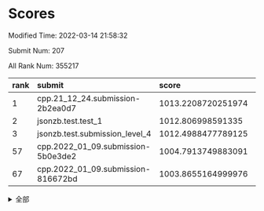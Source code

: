 # Scores

Modified Time: 2022-03-14 21:58:32

Submit Num: 207

All Rank Num: 355217

| rank |               submit               |       score        |       sigma        | pk_num |
| :--- | :--------------------------------- | :----------------- | :----------------- | :----- |
| 1    | cpp.21_12_24.submission-2b2ea0d7   | 1013.2208720251974 | 0.822254805604898  | 6866   |
| 2    | jsonzb.test.test_1                 | 1012.806998591335  | 0.8127832412966249 | 6856   |
| 3    | jsonzb.test.submission_level_4     | 1012.4988477789125 | 0.8011843365744994 | 6868   |
| 57   | cpp.2022_01_09.submission-5b0e3de2 | 1004.7913749883091 | 0.7243889279898882 | 6863   |
| 67   | cpp.2022_01_09.submission-816672bd | 1003.8655164999976 | 0.7330288505068395 | 6859   |


<details>
<summary>全部</summary>

| rank |                 submit                 |       score        |       sigma        | pk_num |
| :--- | :------------------------------------- | :----------------- | :----------------- | :----- |
| 1    | cpp.21_12_24.submission-2b2ea0d7       | 1013.2208720251974 | 0.822254805604898  | 6866   |
| 2    | jsonzb.test.test_1                     | 1012.806998591335  | 0.8127832412966249 | 6856   |
| 3    | jsonzb.test.submission_level_4         | 1012.4988477789125 | 0.8011843365744994 | 6868   |
| 4    | gobigger.level_3.submission_level_3_20 | 1012.1188672598166 | 0.7638468325415201 | 6864   |
| 5    | gobigger.level_3.submission_level_3_47 | 1011.7476430911396 | 0.7976673055677231 | 6866   |
| 6    | gobigger.level_3.submission_level_3_27 | 1011.4749220570666 | 0.7813172158600247 | 6865   |
| 7    | gobigger.level_3.submission_level_3_30 | 1011.1377672367612 | 0.7551056438527317 | 6863   |
| 8    | gobigger.level_3.submission_level_3_36 | 1011.1364308468792 | 0.7678896530551651 | 6863   |
| 9    | gobigger.level_3.submission_level_3_49 | 1011.1132004761802 | 0.7532328632515848 | 6865   |
| 10   | gobigger.level_3.submission_level_3_40 | 1011.0887071337258 | 0.7524858361368681 | 6864   |
| 11   | gobigger.level_3.submission_level_3_18 | 1011.0187048399207 | 0.7592437250414006 | 6863   |
| 12   | gobigger.level_3.submission_level_3_2  | 1010.9762298237717 | 0.7654059450720851 | 6865   |
| 13   | gobigger.level_3.submission_level_3_6  | 1010.9129024015197 | 0.7801757067270698 | 6866   |
| 14   | gobigger.level_3.submission_level_3_29 | 1010.8962486215753 | 0.7626659630449952 | 6866   |
| 15   | gobigger.level_3.submission_level_3_42 | 1010.712650969018  | 0.7637765492730844 | 6866   |
| 16   | gobigger.level_3.submission_level_3_10 | 1010.6474764776659 | 0.787494462450967  | 6865   |
| 17   | gobigger.level_3.submission_level_3_38 | 1010.5387358776072 | 0.773988032073539  | 6866   |
| 18   | gobigger.level_3.submission_level_3_43 | 1010.4975201263785 | 0.7958950856238353 | 6861   |
| 19   | gobigger.level_3.submission_level_3_24 | 1010.4744575832899 | 0.7458746265651874 | 6865   |
| 20   | gobigger.level_3.submission_level_3_35 | 1010.464974714924  | 0.7619702369220279 | 6864   |
| 21   | gobigger.level_3.submission_level_3_37 | 1010.4306965680341 | 0.7555285858130073 | 6864   |
| 22   | gobigger.level_3.submission_level_3_11 | 1010.4128771133447 | 0.7554411227342609 | 6864   |
| 23   | gobigger.level_3.submission_level_3_12 | 1010.407472087218  | 0.789771438054991  | 6866   |
| 24   | gobigger.level_3.submission_level_3_15 | 1010.4045458064652 | 0.7564271624356413 | 6860   |
| 25   | gobigger.level_3.submission_level_3_4  | 1010.3401981320199 | 0.76803448897916   | 6863   |
| 26   | gobigger.level_3.submission_level_3_48 | 1010.3205232387171 | 0.777304297122586  | 6867   |
| 27   | gobigger.level_3.submission_level_3_31 | 1010.1898697680646 | 0.7546051856200378 | 6868   |
| 28   | gobigger.level_3.submission_level_3_41 | 1010.1320571626978 | 0.7572066561153368 | 6866   |
| 29   | gobigger.level_3.submission_level_3_44 | 1010.0672712560086 | 0.7374772832623999 | 6863   |
| 30   | gobigger.level_3.submission_level_3_8  | 1010.0357535565226 | 0.7866036225911155 | 6866   |
| 31   | gobigger.level_3.submission_level_3_26 | 1010.0347154956802 | 0.7586759628088384 | 6863   |
| 32   | gobigger.level_3.submission_level_3_19 | 1009.9803316341454 | 0.7824591802138291 | 6857   |
| 33   | gobigger.level_3.submission_level_3_33 | 1009.9591359464217 | 0.7468575147267372 | 6862   |
| 34   | gobigger.level_3.submission_level_3_13 | 1009.94542658487   | 0.7573116469630848 | 6856   |
| 35   | gobigger.level_3.submission_level_3_34 | 1009.8443674939665 | 0.742280188267448  | 6865   |
| 36   | gobigger.level_3.submission_level_3_7  | 1009.8355377535052 | 0.7489424762814766 | 6859   |
| 37   | gobigger.level_3.submission_level_3_22 | 1009.7888980267329 | 0.7469136651642289 | 6862   |
| 38   | gobigger.level_3.submission_level_3_1  | 1009.730423097593  | 0.7524946955235374 | 6864   |
| 39   | gobigger.level_3.submission_level_3_23 | 1009.7049393929223 | 0.7468464273049831 | 6862   |
| 40   | gobigger.level_3.submission_level_3_5  | 1009.5558528614354 | 0.7410385605106714 | 6869   |
| 41   | gobigger.level_3.submission_level_3_21 | 1009.5545967496291 | 0.7447739864169656 | 6862   |
| 42   | gobigger.level_3.submission_level_3_45 | 1009.5159796853627 | 0.7466159098293941 | 6865   |
| 43   | gobigger.level_3.submission_level_3_28 | 1009.4904297323109 | 0.7359693599476963 | 6867   |
| 44   | gobigger.level_3.submission_level_3_0  | 1009.4673477545192 | 0.7673616266165565 | 6869   |
| 45   | gobigger.level_3.submission_level_3_32 | 1009.4529943033577 | 0.751440621511749  | 6864   |
| 46   | gobigger.level_3.submission_level_3_25 | 1009.2851652843328 | 0.7503416593910692 | 6865   |
| 47   | gobigger.level_3.submission_level_3_14 | 1009.2392434787159 | 0.7731948470046149 | 6864   |
| 48   | gobigger.level_3.submission_level_3_9  | 1009.214539679043  | 0.761304905025917  | 6865   |
| 49   | gobigger.level_3.submission_level_3_17 | 1009.1930151553565 | 0.7631636825376469 | 6861   |
| 50   | gobigger.level_3.submission_level_3_16 | 1009.0146812395819 | 0.7632114186140888 | 6869   |
| 51   | gobigger.level_3.submission_level_3_3  | 1008.93476855341   | 0.7523654869448442 | 6865   |
| 52   | gobigger.level_3.submission_level_3_39 | 1008.7068991627575 | 0.7527126806026453 | 6867   |
| 53   | gobigger.level_3.submission_level_3_46 | 1008.623246053528  | 0.7703679589364661 | 6864   |
| 54   | gobigger.level_1.submission_level_1_41 | 1005.1675715334317 | 0.7253689189220129 | 6863   |
| 55   | gobigger.level_1.submission_level_1_34 | 1005.1504257472607 | 0.7304828323042549 | 6866   |
| 56   | gobigger.level_1.submission_level_1_9  | 1005.1312115412076 | 0.7296968250318777 | 6864   |
| 57   | cpp.2022_01_09.submission-5b0e3de2     | 1004.7913749883091 | 0.7243889279898882 | 6863   |
| 58   | gobigger.level_1.submission_level_1_35 | 1004.6215724982878 | 0.7212006652502839 | 6866   |
| 59   | gobigger.level_1.submission_level_1_49 | 1004.5282855695209 | 0.7176998177438872 | 6862   |
| 60   | gobigger.level_1.submission_level_1_18 | 1004.3012048120077 | 0.7262926491440226 | 6864   |
| 61   | gobigger.level_1.submission_level_1_11 | 1004.162604714713  | 0.718320401173793  | 6860   |
| 62   | gobigger.level_1.submission_level_1_16 | 1004.0688852168862 | 0.7281985994883795 | 6864   |
| 63   | gobigger.level_1.submission_level_1_13 | 1004.067200822476  | 0.7152576110300156 | 6865   |
| 64   | gobigger.level_1.submission_level_1_14 | 1004.0627708852682 | 0.7107862072567003 | 6861   |
| 65   | gobigger.level_1.submission_level_1_33 | 1003.9438348733069 | 0.7099723312315384 | 6861   |
| 66   | gobigger.level_1.submission_level_1_21 | 1003.9023183938482 | 0.7129985132224965 | 6859   |
| 67   | cpp.2022_01_09.submission-816672bd     | 1003.8655164999976 | 0.7330288505068395 | 6859   |
| 68   | gobigger.level_1.submission_level_1_4  | 1003.8644488707331 | 0.7059596460541205 | 6862   |
| 69   | gobigger.level_1.submission_level_1_28 | 1003.7473029142253 | 0.7274881148204793 | 6864   |
| 70   | gobigger.level_1.submission_level_1_38 | 1003.6407520588097 | 0.7133216755372056 | 6861   |
| 71   | gobigger.level_1.submission_level_1_40 | 1003.5324735959272 | 0.7219138093059894 | 6863   |
| 72   | gobigger.level_1.submission_level_1_32 | 1003.5186389059562 | 0.7097342152423495 | 6861   |
| 73   | gobigger.level_1.submission_level_1_5  | 1003.5023172119295 | 0.7149903137190028 | 6863   |
| 74   | gobigger.level_1.submission_level_1_42 | 1003.4757571281831 | 0.7109652515300943 | 6869   |
| 75   | gobigger.level_1.submission_level_1_48 | 1003.469835618913  | 0.7090966524016441 | 6867   |
| 76   | gobigger.level_1.submission_level_1_27 | 1003.4691354557308 | 0.7153246976570163 | 6864   |
| 77   | gobigger.level_1.submission_level_1_29 | 1003.4379602966296 | 0.7099348633333774 | 6865   |
| 78   | gobigger.level_1.submission_level_1_3  | 1003.4094220748597 | 0.7162209426999718 | 6860   |
| 79   | gobigger.level_1.submission_level_1_30 | 1003.3979856718566 | 0.7166726218368518 | 6863   |
| 80   | gobigger.level_1.submission_level_1_46 | 1003.3143739840186 | 0.7050175090502442 | 6867   |
| 81   | gobigger.level_1.submission_level_1_19 | 1003.3090060293437 | 0.7150937335725199 | 6866   |
| 82   | gobigger.level_1.submission_level_1_7  | 1003.2077940622763 | 0.714620103861756  | 6862   |
| 83   | gobigger.level_1.submission_level_1_47 | 1003.1429019958351 | 0.7125486492341265 | 6865   |
| 84   | gobigger.level_1.submission_level_1_12 | 1003.1153400669449 | 0.7112037423253403 | 6860   |
| 85   | gobigger.level_1.submission_level_1_23 | 1002.9857115026641 | 0.7110565066953133 | 6860   |
| 86   | gobigger.level_1.submission_level_1_20 | 1002.9196258695277 | 0.7149065194913554 | 6866   |
| 87   | gobigger.level_1.submission_level_1_26 | 1002.9065304856015 | 0.7138610308820443 | 6866   |
| 88   | gobigger.level_1.submission_level_1_25 | 1002.8691869272337 | 0.7131824991211532 | 6864   |
| 89   | gobigger.level_1.submission_level_1_2  | 1002.8546629200501 | 0.7164982306277987 | 6865   |
| 90   | gobigger.level_1.submission_level_1_31 | 1002.8143164698258 | 0.7192615040749929 | 6865   |
| 91   | gobigger.level_1.submission_level_1_8  | 1002.7885871193494 | 0.7097867491482344 | 6860   |
| 92   | gobigger.level_1.submission_level_1_36 | 1002.7700110101848 | 0.7253019275513146 | 6869   |
| 93   | gobigger.level_1.submission_level_1_17 | 1002.7474286353726 | 0.7066078569542706 | 6863   |
| 94   | gobigger.level_1.submission_level_1_44 | 1002.7469737714152 | 0.7022425270279692 | 6872   |
| 95   | gobigger.level_1.submission_level_1_6  | 1002.5586700063765 | 0.7165534110390016 | 6864   |
| 96   | gobigger.level_1.submission_level_1_22 | 1002.5136474868259 | 0.7212008200654112 | 6869   |
| 97   | gobigger.level_1.submission_level_1_10 | 1002.5125277089687 | 0.7030952363093697 | 6862   |
| 98   | gobigger.level_1.submission_level_1_43 | 1002.5060838773898 | 0.7156357916280125 | 6861   |
| 99   | gobigger.level_1.submission_level_1_37 | 1002.4576145220199 | 0.7190033693012005 | 6865   |
| 100  | gobigger.level_1.submission_level_1_39 | 1002.4005136425956 | 0.7077095184777942 | 6865   |
| 101  | gobigger.level_1.submission_level_1_1  | 1002.2978869490212 | 0.7234546597929128 | 6863   |
| 102  | gobigger.level_1.submission_level_1_15 | 1002.2102585412568 | 0.7203951921848745 | 6866   |
| 103  | gobigger.level_1.submission_level_1_24 | 1002.1817508487125 | 0.7158371761507125 | 6863   |
| 104  | gobigger.level_1.submission_level_1_0  | 1002.1615905782133 | 0.714844703040877  | 6866   |
| 105  | gobigger.level_1.submission_level_1_45 | 1001.4310365534883 | 0.7113024475814975 | 6868   |
| 106  | gobigger.random.submission_random_40   | 997.4679920769124  | 0.709275830191663  | 6860   |
| 107  | gobigger.random.submission_random_16   | 997.2174330685801  | 0.7158246575367544 | 6863   |
| 108  | gobigger.random.submission_random_13   | 997.0696786055232  | 0.7080560376566999 | 6866   |
| 109  | gobigger.random.submission_random_48   | 996.885857419224   | 0.705629517604777  | 6861   |
| 110  | gobigger.random.submission_random_36   | 996.8473742581614  | 0.7113632079803279 | 6868   |
| 111  | gobigger.random.submission_random_26   | 996.8037226986586  | 0.6958321188588924 | 6865   |
| 112  | gobigger.random.submission_random_20   | 996.776222890928   | 0.6995353569859663 | 6868   |
| 113  | gobigger.random.submission_random_24   | 996.7485178382817  | 0.7301708307494289 | 6865   |
| 114  | gobigger.random.submission_random_28   | 996.7298894866146  | 0.7146303219410812 | 6861   |
| 115  | gobigger.random.submission_random_17   | 996.7195881078393  | 0.7181980768388895 | 6860   |
| 116  | gobigger.random.submission_random_19   | 996.6874537573716  | 0.7013867604205082 | 6863   |
| 117  | gobigger.random.submission_random_11   | 996.5979078767389  | 0.6976042893354696 | 6864   |
| 118  | gobigger.random.submission_random_29   | 996.5629784119058  | 0.7070366453921637 | 6864   |
| 119  | gobigger.random.submission_random_33   | 996.5321816294297  | 0.7150539889227053 | 6861   |
| 120  | gobigger.random.submission_random_46   | 996.5203978802136  | 0.701885548911508  | 6867   |
| 121  | gobigger.random.submission_random_38   | 996.5112586312746  | 0.7130669387737881 | 6862   |
| 122  | gobigger.random.submission_random_43   | 996.5091534845258  | 0.7049330716727604 | 6868   |
| 123  | gobigger.random.submission_random_14   | 996.4733270478324  | 0.7014738387296238 | 6863   |
| 124  | gobigger.random.submission_random_8    | 996.471864337359   | 0.7061892313546762 | 6857   |
| 125  | gobigger.random.submission_random_41   | 996.4537024039894  | 0.7077587653593193 | 6862   |
| 126  | gobigger.random.submission_random_22   | 996.4003578657778  | 0.7329320009731836 | 6864   |
| 127  | gobigger.random.submission_random_6    | 996.3676000828743  | 0.7086070875116132 | 6864   |
| 128  | gobigger.random.submission_random_34   | 996.2313931952912  | 0.7165409672694071 | 6867   |
| 129  | gobigger.random.submission_random_3    | 996.2111110163116  | 0.7131769003757419 | 6867   |
| 130  | gobigger.random.submission_random_18   | 996.168649381302   | 0.7030720433612966 | 6863   |
| 131  | gobigger.random.submission_random_44   | 996.1578307396538  | 0.717143512498686  | 6865   |
| 132  | gobigger.random.submission_random_39   | 996.1257746311916  | 0.7152517022748919 | 6866   |
| 133  | gobigger.random.submission_random_35   | 996.1246378909852  | 0.7206254351931788 | 6861   |
| 134  | gobigger.random.submission_random_42   | 995.9266293421863  | 0.713078548314192  | 6868   |
| 135  | gobigger.random.submission_random_4    | 995.9061885478785  | 0.7116755787213291 | 6863   |
| 136  | gobigger.random.submission_random_32   | 995.8743613080248  | 0.7068264169251003 | 6864   |
| 137  | gobigger.random.submission_random_45   | 995.8697218405592  | 0.708638352412132  | 6867   |
| 138  | gobigger.random.submission_random_2    | 995.8349992808347  | 0.7265457199893315 | 6862   |
| 139  | gobigger.random.submission_random_27   | 995.7727135064681  | 0.7036365644043978 | 6869   |
| 140  | gobigger.random.submission_random_37   | 995.71142009768    | 0.704697047500197  | 6864   |
| 141  | gobigger.random.submission_random_0    | 995.6204125982715  | 0.700802879744592  | 6865   |
| 142  | gobigger.random.submission_random_47   | 995.6201392900686  | 0.7216898205808795 | 6862   |
| 143  | gobigger.random.submission_random_23   | 995.6058394194013  | 0.7026755628456882 | 6866   |
| 144  | gobigger.random.submission_random_49   | 995.4023595920975  | 0.723113592983531  | 6864   |
| 145  | gobigger.random.submission_random_21   | 995.3686405574359  | 0.7164986101950751 | 6864   |
| 146  | gobigger.random.submission_random_30   | 995.2931396521577  | 0.7022354653432549 | 6858   |
| 147  | gobigger.random.submission_random_15   | 995.2651426883597  | 0.7179030396967719 | 6863   |
| 148  | gobigger.random.submission_random_9    | 995.2218091116995  | 0.7009871307234389 | 6867   |
| 149  | gobigger.random.submission_random_12   | 995.0594813634518  | 0.7179319397193031 | 6866   |
| 150  | gobigger.random.submission_random_31   | 995.0244726498285  | 0.7075281854575928 | 6870   |
| 151  | gobigger.random.submission_random_1    | 995.0032273851573  | 0.7083195024886992 | 6864   |
| 152  | gobigger.random.submission_random_5    | 994.9969123791186  | 0.729466985678492  | 6867   |
| 153  | gobigger.random.submission_random_7    | 994.7529305105564  | 0.7076097321231631 | 6862   |
| 154  | gobigger.random.submission_random_25   | 994.6619800567083  | 0.7070604154361916 | 6865   |
| 155  | gobigger.level_2.submission_level_2_45 | 994.4497083723725  | 0.7448579918118001 | 6862   |
| 156  | gobigger.random.submission_random_10   | 994.2523330818661  | 0.7274899876462738 | 6872   |
| 157  | gobigger.level_2.submission_level_2_20 | 993.8139879972628  | 0.7371302826870477 | 6863   |
| 158  | gobigger.level_2.submission_level_2_17 | 993.6494149748575  | 0.7407647105697166 | 6865   |
| 159  | gobigger.level_2.submission_level_2_46 | 993.526258236682   | 0.7266468070797866 | 6862   |
| 160  | gobigger.level_2.submission_level_2_11 | 993.4046596002403  | 0.7424918643584838 | 6860   |
| 161  | gobigger.level_2.submission_level_2_33 | 993.2364459363339  | 0.7349270213289827 | 6860   |
| 162  | gobigger.level_2.submission_level_2_39 | 992.8711513001273  | 0.7477603856901468 | 6866   |
| 163  | gobigger.level_2.submission_level_2_47 | 992.6494165018702  | 0.7401227725901367 | 6864   |
| 164  | gobigger.level_2.submission_level_2_41 | 992.6260175609063  | 0.7464608771128427 | 6863   |
| 165  | gobigger.level_2.submission_level_2_35 | 992.4916172732329  | 0.7562165197056459 | 6864   |
| 166  | gobigger.level_2.submission_level_2_13 | 992.4471128382104  | 0.7434952535707707 | 6865   |
| 167  | gobigger.level_2.submission_level_2_24 | 992.406945846934   | 0.75369116849018   | 6864   |
| 168  | gobigger.level_2.submission_level_2_28 | 992.2067361116584  | 0.7626027454431374 | 6864   |
| 169  | gobigger.level_2.submission_level_2_34 | 992.0662475021677  | 0.7646788522671013 | 6864   |
| 170  | gobigger.level_2.submission_level_2_14 | 992.066149666288   | 0.7287493092212433 | 6865   |
| 171  | gobigger.level_2.submission_level_2_15 | 992.054194917142   | 0.7355754353615785 | 6866   |
| 172  | gobigger.level_2.submission_level_2_19 | 992.0289429293954  | 0.7459190572175478 | 6865   |
| 173  | gobigger.level_2.submission_level_2_18 | 992.0105336568091  | 0.7421762545254424 | 6865   |
| 174  | gobigger.level_2.submission_level_2_22 | 992.005758158288   | 0.7569107464597002 | 6865   |
| 175  | gobigger.level_2.submission_level_2_26 | 991.9778420916996  | 0.7535897857368308 | 6864   |
| 176  | gobigger.level_2.submission_level_2_3  | 991.9668675614759  | 0.7402857501610711 | 6865   |
| 177  | gobigger.level_2.submission_level_2_0  | 991.9598464132599  | 0.7344484385991549 | 6861   |
| 178  | gobigger.level_2.submission_level_2_42 | 991.9316594276416  | 0.7477509054782523 | 6863   |
| 179  | gobigger.level_2.submission_level_2_5  | 991.9293053399483  | 0.7312861701007075 | 6867   |
| 180  | gobigger.level_2.submission_level_2_25 | 991.7804674480786  | 0.7605123095114394 | 6860   |
| 181  | gobigger.level_2.submission_level_2_27 | 991.6874793020337  | 0.7633288532185633 | 6861   |
| 182  | gobigger.level_2.submission_level_2_12 | 991.6633302354744  | 0.7481147975199877 | 6862   |
| 183  | gobigger.level_2.submission_level_2_21 | 991.6465982900569  | 0.7514158644382503 | 6863   |
| 184  | gobigger.level_2.submission_level_2_10 | 991.6359752301344  | 0.7489259143669935 | 6867   |
| 185  | gobigger.level_2.submission_level_2_6  | 991.6229262984787  | 0.7425369562989117 | 6867   |
| 186  | gobigger.level_2.submission_level_2_44 | 991.617253500311   | 0.7452623750621064 | 6863   |
| 187  | gobigger.level_2.submission_level_2_43 | 991.5901497804226  | 0.7483223846947776 | 6862   |
| 188  | gobigger.level_2.submission_level_2_2  | 991.589697126063   | 0.7410662529632942 | 6865   |
| 189  | gobigger.level_2.submission_level_2_7  | 991.5365314913706  | 0.7575217400520022 | 6865   |
| 190  | gobigger.level_2.submission_level_2_31 | 991.4891671378238  | 0.7408091309059733 | 6866   |
| 191  | gobigger.level_2.submission_level_2_49 | 991.4709214657731  | 0.7514544110750256 | 6859   |
| 192  | gobigger.level_2.submission_level_2_30 | 991.450826106739   | 0.762173951875647  | 6862   |
| 193  | gobigger.level_2.submission_level_2_23 | 991.4091450056147  | 0.7483510227183625 | 6868   |
| 194  | gobigger.level_2.submission_level_2_16 | 991.3408473007041  | 0.7567023828093207 | 6868   |
| 195  | gobigger.level_2.submission_level_2_38 | 991.2388404586048  | 0.7656236009313532 | 6868   |
| 196  | gobigger.level_2.submission_level_2_36 | 991.2337432943709  | 0.7544016081879699 | 6863   |
| 197  | gobigger.level_2.submission_level_2_1  | 991.2191402151266  | 0.7609628836216953 | 6867   |
| 198  | gobigger.level_2.submission_level_2_4  | 991.1712528668572  | 0.7653029418456209 | 6864   |
| 199  | gobigger.level_2.submission_level_2_32 | 991.0958714178532  | 0.7605149565299546 | 6864   |
| 200  | gobigger.level_2.submission_level_2_29 | 991.0923691349337  | 0.7684115460737163 | 6869   |
| 201  | gobigger.level_2.submission_level_2_40 | 991.0754080700619  | 0.7608195728555296 | 6866   |
| 202  | gobigger.level_2.submission_level_2_37 | 990.824737013987   | 0.7644112945803213 | 6863   |
| 203  | gobigger.level_2.submission_level_2_48 | 990.5419390042912  | 0.7550103827714927 | 6865   |
| 204  | gobigger.level_2.submission_level_2_9  | 990.493916981688   | 0.7633726329922174 | 6864   |
| 205  | gobigger.level_2.submission_level_2_8  | 990.0358823901391  | 0.7756021841788396 | 6864   |
| 206  | gobigger.none.submission_none_1        | 974.9108015705876  | 1.5936482879703169 | 6861   |
| 207  | gobigger.none.submission_none_0        | 974.5697554510598  | 1.6859715400952846 | 6865   |

</details>